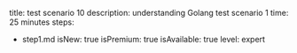 
title: test scenario 10
description: understanding Golang test scenario 1
time: 25 minutes
steps:
  - step1.md
isNew: true
isPremium: true
isAvailable: true
level: expert
